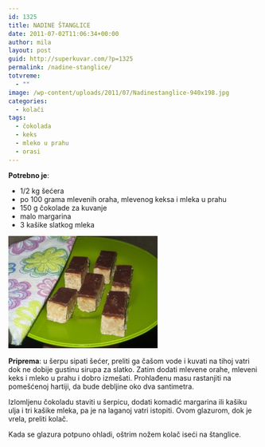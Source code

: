 ```yaml
---
id: 1325
title: NADINE ŠTANGLICE
date: 2011-07-02T11:06:34+00:00
author: mila
layout: post
guid: http://superkuvar.com/?p=1325
permalink: /nadine-stanglice/
totvreme:
  - ""
image: /wp-content/uploads/2011/07/Nadinestanglice-940x198.jpg
categories:
  - kolači
tags:
  - čokolada
  - keks
  - mleko u prahu
  - orasi
---
```

**Potrebno je**:

  * 1/2 kg šećera
  * po 100 grama mlevenih oraha, mlevenog keksa i mleka u prahu
  * 150 g čokolade za kuvanje
  * malo margarina
  * 3 kašike slatkog mleka

[<img class="alignnone size-medium wp-image-8643" src="/wp-content/uploads/2011/07/Nadinestanglice-300x225.jpg" alt="Nadinestanglice" width="300" height="225" />](/wp-content/uploads/2011/07/Nadinestanglice.jpg)

**Priprema**: u šerpu sipati šećer, preliti ga čašom vode i kuvati na tihoj vatri dok ne dobije gustinu sirupa za slatko. Zatim dodati mlevene orahe, mleveni keks i mleko u prahu i dobro izmešati. Prohlađenu masu rastanjiti na pomešćenoj hartiji, da bude debljine oko dva santimetra.

Izlomljenu čokoladu staviti u šerpicu, dodati komadić margarina ili kašiku ulja i tri kašike mleka, pa je na laganoj vatri istopiti. Ovom glazurom, dok je vrela, preliti kolač.

Kada se glazura potpuno ohladi, oštrim nožem kolač iseći na štanglice.